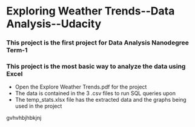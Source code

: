 # Exploring Weather Trends--Data Analysis--Udacity

### This project is the first project for Data Analysis Nanodegree Term-1
### This project is the most basic way to analyze the data using Excel

* Open the Explore Weather Trends.pdf for the project
* The data is contained in the 3 .csv files to run SQL queries upon
* The temp_stats.xlsx file has the extracted data and the graphs being used in the project


gvhvhbjhbkjnj
